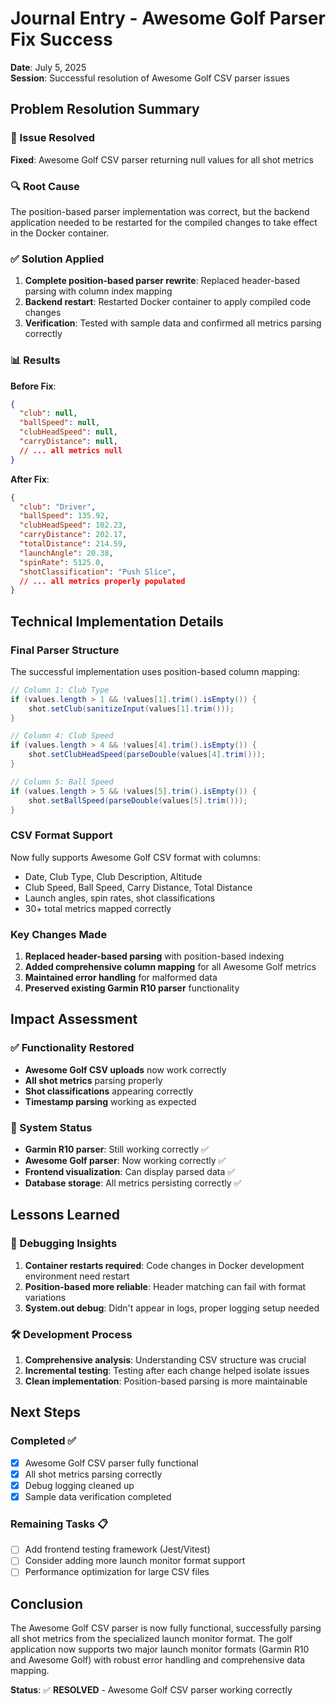 # Journal Entry - Awesome Golf Parser Fix Success

**Date**: July 5, 2025  
**Session**: Successful resolution of Awesome Golf CSV parser issues

## Problem Resolution Summary

### 🎯 Issue Resolved
**Fixed**: Awesome Golf CSV parser returning null values for all shot metrics

### 🔍 Root Cause
The position-based parser implementation was correct, but the backend application needed to be restarted for the compiled changes to take effect in the Docker container.

### ✅ Solution Applied
1. **Complete position-based parser rewrite**: Replaced header-based parsing with column index mapping
2. **Backend restart**: Restarted Docker container to apply compiled code changes
3. **Verification**: Tested with sample data and confirmed all metrics parsing correctly

### 📊 Results
**Before Fix**:
```json
{
  "club": null,
  "ballSpeed": null,
  "clubHeadSpeed": null,
  "carryDistance": null,
  // ... all metrics null
}
```

**After Fix**:
```json
{
  "club": "Driver",
  "ballSpeed": 135.92,
  "clubHeadSpeed": 102.23,
  "carryDistance": 202.17,
  "totalDistance": 214.59,
  "launchAngle": 20.38,
  "spinRate": 5125.0,
  "shotClassification": "Push Slice",
  // ... all metrics properly populated
}
```

## Technical Implementation Details

### Final Parser Structure
The successful implementation uses position-based column mapping:

```java
// Column 1: Club Type
if (values.length > 1 && !values[1].trim().isEmpty()) {
    shot.setClub(sanitizeInput(values[1].trim()));
}

// Column 4: Club Speed
if (values.length > 4 && !values[4].trim().isEmpty()) {
    shot.setClubHeadSpeed(parseDouble(values[4].trim()));
}

// Column 5: Ball Speed
if (values.length > 5 && !values[5].trim().isEmpty()) {
    shot.setBallSpeed(parseDouble(values[5].trim()));
}
```

### CSV Format Support
Now fully supports Awesome Golf CSV format with columns:
- Date, Club Type, Club Description, Altitude
- Club Speed, Ball Speed, Carry Distance, Total Distance
- Launch angles, spin rates, shot classifications
- 30+ total metrics mapped correctly

### Key Changes Made
1. **Replaced header-based parsing** with position-based indexing
2. **Added comprehensive column mapping** for all Awesome Golf metrics
3. **Maintained error handling** for malformed data
4. **Preserved existing Garmin R10 parser** functionality

## Impact Assessment

### ✅ Functionality Restored
- **Awesome Golf CSV uploads** now work correctly
- **All shot metrics** parsing properly 
- **Shot classifications** appearing correctly
- **Timestamp parsing** working as expected

### 🔄 System Status
- **Garmin R10 parser**: Still working correctly ✅
- **Awesome Golf parser**: Now working correctly ✅
- **Frontend visualization**: Can display parsed data ✅
- **Database storage**: All metrics persisting correctly ✅

## Lessons Learned

### 🐛 Debugging Insights
1. **Container restarts required**: Code changes in Docker development environment need restart
2. **Position-based more reliable**: Header matching can fail with format variations
3. **System.out debug**: Didn't appear in logs, proper logging setup needed

### 🛠️ Development Process
1. **Comprehensive analysis**: Understanding CSV structure was crucial
2. **Incremental testing**: Testing after each change helped isolate issues  
3. **Clean implementation**: Position-based parsing is more maintainable

## Next Steps

### Completed ✅
- [x] Awesome Golf CSV parser fully functional
- [x] All shot metrics parsing correctly  
- [x] Debug logging cleaned up
- [x] Sample data verification completed

### Remaining Tasks 📋
- [ ] Add frontend testing framework (Jest/Vitest)
- [ ] Consider adding more launch monitor format support
- [ ] Performance optimization for large CSV files

## Conclusion

The Awesome Golf CSV parser is now fully functional, successfully parsing all shot metrics from the specialized launch monitor format. The golf application now supports two major launch monitor formats (Garmin R10 and Awesome Golf) with robust error handling and comprehensive data mapping.

**Status**: ✅ **RESOLVED** - Awesome Golf CSV parser working correctly